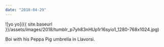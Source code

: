 ```yaml
---
date: "2018-04-29"
---
```


![yo yo]({{ site.baseurl }}/assets/images/2018/tumblr_p7yh83nHUp1r16syio1_1280-768x1024.jpg)

Boi with his Peppa Pig umbrella in Llavorsí.
